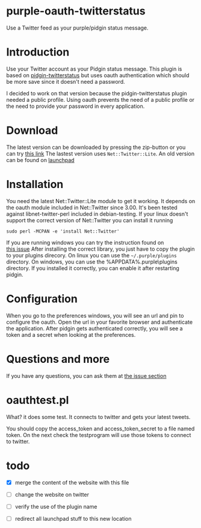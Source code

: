 # purple-oauth-twitterstatus

Use a Twitter feed as your purple/pidgin status message.

# Introduction

Use your Twitter account as your Pidgin status message.  This plugin is based on [pidgin-twitterstatus](http://code.google.com/p/pidgin-twitterstatus) but uses oauth authentication which should be more save since it doesn't need a password.

I decided to work on that version because the pidgin-twitterstatus
plugin needed a public profile.  Using oauth prevents the need of a public profile or the need to provide your password in every application. </p>

# Download
The latest version can be downloaded by pressing the zip-button or you can try [this link](../../archive/master.zip)
The lastest version uses `Net::Twitter::Lite`.
An old version can be found on [launchpad](http://launchpad.net/purple-oauth-twitterstatus)

# Installation
You need the latest Net::Twitter::Lite module to get it working.
It depends on the oauth module included in Net::Twitter since 3.00. It's been tested against libnet-twitter-perl included in debian-testing.
If your linux doesn't support the correct version of Net::Twitter you can install it running

    sudo perl -MCPAN -e 'install Net::Twitter'

If you are running windows you can try the instruction found on  
[this issue](http://code.google.com/p/pidgin-status-to-twitter/issues/detail?id=2)
After installing the correct library, you just have to copy the plugin to your plugins direcory. On linux you can use the `~/.purple/plugins` directory. On windows, you can use the %APPDATA%\.purple\plugins directory. If you installed it correctly, you can enable it after restarting pidgin.

# Configuration

When you go to the preferences windows, you will see an url and
pin to configure the oauth. Open the url in your favorite browser and authenticate the application. After pidgin gets authenticated correctly, you will see a token and a secret when looking at the preferences.

# Questions and more
<!-- 
If you have any questions, you can ask them on [launchpad](https://answers.launchpad.net/purple-oauth-twitterstatus)
-->
If you have any questions, you can ask them at [the issue section](../../issues/new)

# oauthtest.pl
What? it does some test. It connects to twitter and gets your latest tweets.

You should copy the access_token and access_token_secret to a file named token.
On the next check the testprogram will use those tokens to connect to twitter.


# todo

- [x] merge the content of the website with this file
- [ ] change the website on twitter
- [ ] verify the use of the plugin name
- [ ] redirect all launchpad stuff to this new location

